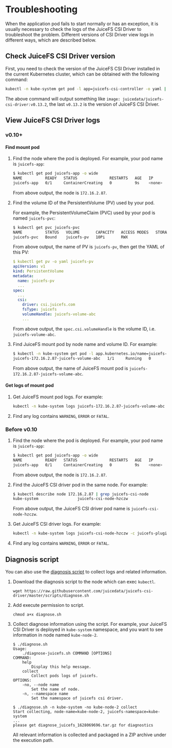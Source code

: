 # Troubleshooting

When the application pod fails to start normally or has an exception, it is usually necessary to check the logs of the JuiceFS CSI Driver to troubleshoot the problem. Different versions of CSI Driver view logs in different ways, which are described below.


## Check JuiceFS CSI Driver version

First, you need to check the version of the JuiceFS CSI Driver installed in the current Kubernetes cluster, which can be obtained with the following command:

```sh
kubectl -n kube-system get pod -l app=juicefs-csi-controller -o yaml | grep 'image: '
```

The above command will output something like `image: juicedata/juicefs-csi-driver:v0.13.2`, the last `v0.13.2` is the version of JuiceFS CSI Driver.


## View JuiceFS CSI Driver logs

### v0.10+

#### Find mount pod

1. Find the node where the pod is deployed. For example, your pod name is `juicefs-app`:

   ```sh {3}
   $ kubectl get pod juicefs-app -o wide
   NAME          READY   STATUS              RESTARTS   AGE   IP       NODE          NOMINATED NODE   READINESS GATES
   juicefs-app   0/1     ContainerCreating   0          9s    <none>   172.16.2.87   <none>           <none>
   ```

   From above output, the node is `172.16.2.87`.

2. Find the volume ID of the PersistentVolume (PV) used by your pod.

   For example, the PersistentVolumeClaim (PVC) used by your pod is named `juicefs-pvc`:

   ```sh {3}
   $ kubectl get pvc juicefs-pvc
   NAME          STATUS   VOLUME       CAPACITY   ACCESS MODES   STORAGECLASS   AGE
   juicefs-pvc   Bound    juicefs-pv   10Pi       RWX                           42d
   ```

   From above output, the name of PV is `juicefs-pv`, then get the YAML of this PV:

   ```yaml {12}
   $ kubectl get pv -o yaml juicefs-pv
   apiVersion: v1
   kind: PersistentVolume
   metadata:
     name: juicefs-pv
     ...
   spec:
     ...
     csi:
       driver: csi.juicefs.com
       fsType: juicefs
       volumeHandle: juicefs-volume-abc
       ...
   ```

   From above output, the `spec.csi.volumeHandle` is the volume ID, i.e. `juicefs-volume-abc`.

3. Find JuiceFS mount pod by node name and volume ID. For example:

   ```sh {2}
   $ kubectl -n kube-system get pod -l app.kubernetes.io/name=juicefs-mount -o wide | grep 172.16.2.87 | grep juicefs-volume-abc
   juicefs-172.16.2.87-juicefs-volume-abc   1/1     Running   0          20h    172.16.2.100   172.16.2.87   <none>           <none>
   ```

   From above output, the name of JuiceFS mount pod is `juicefs-172.16.2.87-juicefs-volume-abc`.

#### Get logs of mount pod

1. Get JuiceFS mount pod logs. For example:

   ```sh
   kubectl -n kube-system logs juicefs-172.16.2.87-juicefs-volume-abc
   ```

2. Find any log contains `WARNING`, `ERROR` or `FATAL`.

### Before v0.10

1. Find the node where the pod is deployed. For example, your pod name is `juicefs-app`:

   ```sh {3}
   $ kubectl get pod juicefs-app -o wide
   NAME          READY   STATUS              RESTARTS   AGE   IP       NODE          NOMINATED NODE   READINESS GATES
   juicefs-app   0/1     ContainerCreating   0          9s    <none>   172.16.2.87   <none>           <none>
   ```

   From above output, the node is `172.16.2.87`.

2. Find the JuiceFS CSI driver pod in the same node. For example:

   ```sh {2}
   $ kubectl describe node 172.16.2.87 | grep juicefs-csi-node
   kube-system                 juicefs-csi-node-hzczw                  1 (0%)        2 (1%)      1Gi (0%)         5Gi (0%)       61m
   ```

   From above output, the JuiceFS CSI driver pod name is `juicefs-csi-node-hzczw`.

3. Get JuiceFS CSI driver logs. For example:

   ```sh
   kubectl -n kube-system logs juicefs-csi-node-hzczw -c juicefs-plugin
   ```

4. Find any log contains `WARNING`, `ERROR` or `FATAL`.


## Diagnosis script

You can also use the [diagnosis script](https://github.com/juicedata/juicefs-csi-driver/blob/master/scripts/diagnose.sh) to collect logs and related information.

1. Download the diagnosis script to the node which can exec `kubectl`.

   ```shell
   wget https://raw.githubusercontent.com/juicedata/juicefs-csi-driver/master/scripts/diagnose.sh
   ```

2. Add execute permission to script.

   ```shell
   chmod a+x diagnose.sh
   ```

3. Collect diagnose information using the script. For example, your JuiceFS CSI Driver is deployed in `kube-system` namespace, and you want to see information in node named `kube-node-2`.

   ```shell
   $ ./diagnose.sh
   Usage:
       ./diagnose-juicefs.sh COMMAND [OPTIONS]
   COMMAND:
       help
           Display this help message.
       collect
           Collect pods logs of juicefs.
   OPTIONS:
       -no, --node name
           Set the name of node.
       -n, --namespace name
           Set the namespace of juicefs csi driver.

   $ ./diagnose.sh -n kube-system -no kube-node-2 collect
   Start collecting, node-name=kube-node-2, juicefs-namespace=kube-system
   ...
   please get diagnose_juicefs_1628069696.tar.gz for diagnostics
   ```

   All relevant information is collected and packaged in a ZIP archive under the execution path.
